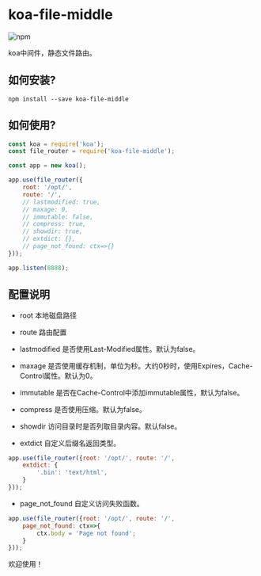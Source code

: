 koa-file-middle
===============

![npm](https://nodei.co/npm/koa-file-middle.png)

koa中间件，静态文件路由。

如何安装?
--------

```
npm install --save koa-file-middle
```

如何使用?
--------

```Javascript
const koa = require('koa');
const file_router = require('koa-file-middle');

const app = new koa();

app.use(file_router({
    root: '/opt/',
    route: '/',
    // lastmodified: true,
    // maxage: 0,
    // immutable: false,
    // compress: true,
    // showdir: true,
    // extdict: {},
    // page_not_found: ctx=>{}
}));

app.listen(8888);
```

配置说明
------

* root
本地磁盘路径

* route
路由配置

* lastmodified
是否使用Last-Modified属性。默认为false。

* maxage
是否使用缓存机制，单位为秒。大约0秒时，使用Expires，Cache-Control属性。默认为0。

* immutable
是否在Cache-Control中添加immutable属性，默认为false。

* compress
是否使用压缩。默认为false。

* showdir
访问目录时是否列取目录内容。默认false。

* extdict
自定义后缀名返回类型。
```Javascript
app.use(file_router({root: '/opt/', route: '/',
    extdict: {
        '.bin': 'text/html',
    }
}));
```

* page_not_found
自定义访问失败函数。
```Javascript
app.use(file_router({root: '/opt/', route: '/',
    page_not_found: ctx=>{
        ctx.body = 'Page not found';
    }
}));
```

欢迎使用！